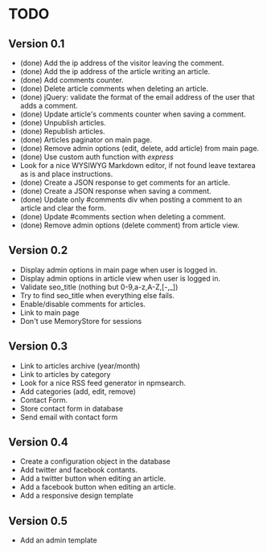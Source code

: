 # TODO

## Version 0.1

* (done) Add the ip address of the visitor leaving the comment.
* (done) Add the ip address of the article writing an article.
* (done) Add comments counter.
* (done) Delete article comments when deleting an article.
* (done) jQuery: validate the format of the email address of the user that adds a comment.
* (done) Update article's comments counter when saving a comment.
* (done) Unpublish articles.
* (done) Republish articles.
* (done) Articles paginator on main page.
* (done) Remove admin options (edit, delete, add article) from main page.
* (done) Use custom auth function with *express*
* Look for a nice WYSIWYG Markdown editor, if not found leave textarea as is and place instructions.
* (done) Create a JSON response to get comments for an article.
* (done) Create a JSON response when saving a comment.
* (done) Update only #comments div when posting a comment to an article and clear the form.
* (done) Update #comments section when deleting a comment.
* (done) Remove admin options (delete comment) from article view.

## Version 0.2

* Display admin options in main page when user is logged in.
* Display admin options in article view when user is logged in.
* Validate seo_title (nothing but 0-9,a-z,A-Z,[-,_])
* Try to find seo_title when everything else fails.
* Enable/disable comments for articles.
* Link to main page
* Don't use MemoryStore for sessions

## Version 0.3

* Link to articles archive (year/month)
* Link to articles by category
* Look for a nice RSS feed generator in npmsearch.
* Add categories (add, edit, remove)
* Contact Form.
* Store contact form in database
* Send email with contact form

## Version 0.4

* Create a configuration object in the database
* Add twitter and facebook contants.
* Add a twitter button when editing an article.
* Add a facebook button when editing an article.
* Add a responsive design template

## Version 0.5

* Add an admin template